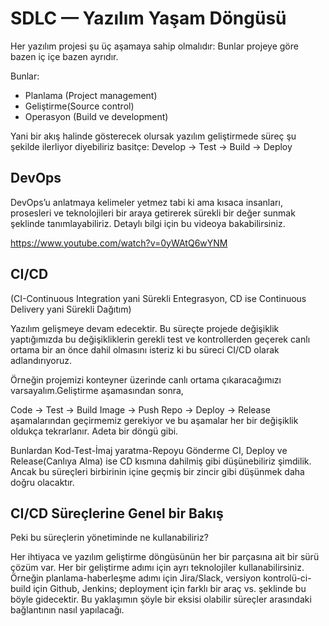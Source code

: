 # SDLC — Yazılım Yaşam Döngüsü

Her yazılım projesi şu üç aşamaya sahip olmalıdır: Bunlar projeye göre bazen iç içe bazen ayrıdır.

Bunlar:

- Planlama (Project management)
- Geliştirme(Source control)
- Operasyon (Build ve development)

Yani bir akış halinde gösterecek olursak yazılım geliştirmede süreç şu şekilde ilerliyor diyebiliriz basitçe: Develop -> Test -> Build -> Deploy

## DevOps

DevOps’u anlatmaya kelimeler yetmez tabi ki ama kısaca insanları, prosesleri ve teknolojileri bir araya getirerek sürekli bir değer sunmak şeklinde tanımlayabiliriz. Detaylı bilgi için bu videoya bakabilirsiniz.

<https://www.youtube.com/watch?v=0yWAtQ6wYNM>

## CI/CD

(CI-Continuous Integration yani Sürekli Entegrasyon, CD ise Continuous Delivery yani Sürekli Dağıtım)

Yazılım gelişmeye devam edecektir. Bu süreçte projede değişiklik yaptığımızda bu değişikliklerin gerekli test ve kontrollerden geçerek canlı ortama bir an önce dahil olmasını isteriz ki bu süreci CI/CD olarak adlandırıyoruz.

Örneğin projemizi konteyner üzerinde canlı ortama çıkaracağımızı varsayalım.Geliştirme aşamasından sonra,

Code -> Test -> Build Image -> Push Repo -> Deploy -> Release aşamalarından geçirmemiz gerekiyor ve bu aşamalar her bir değişiklik oldukça tekrarlanır. Adeta bir döngü gibi.

Bunlardan Kod-Test-İmaj yaratma-Repoyu Gönderme CI, Deploy ve Release(Canlıya Alma) ise CD kısmına dahilmiş gibi düşünebiliriz şimdilik. Ancak bu süreçleri birbirinin içine geçmiş bir zincir gibi düşünmek daha doğru olacaktır.

## CI/CD Süreçlerine Genel bir Bakış

Peki bu süreçlerin yönetiminde ne kullanabiliriz?

Her ihtiyaca ve yazılım geliştirme döngüsünün her bir parçasına ait bir sürü çözüm var. Her bir geliştirme adımı için ayrı teknolojiler kullanabilirsiniz. Örneğin planlama-haberleşme adımı için Jira/Slack, versiyon kontrolü-ci-build için Github, Jenkins; deployment için farklı bir araç vs. şeklinde bu böyle gidecektir. Bu yaklaşımın şöyle bir eksisi olabilir süreçler arasındaki bağlantının nasıl yapılacağı.
